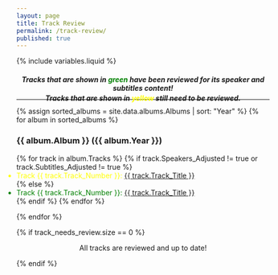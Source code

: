 ```yaml
---
layout: page
title: Track Review
permalink: /track-review/
published: true
---
```


{% include variables.liquid %}

<h5 style="text-align: center;">Tracks that are shown in <span style='color: green;'>green</span> have been reviewed for its speaker and subtitles content!</h5>
<h5 style="text-align: center; margin: -20px;">Tracks that are shown in <span style='color: yellow;'>yellow</span> still need to be reviewed.</h5>
<hr/>

{% assign sorted_albums = site.data.albums.Albums | sort: "Year" %}
{% for album in sorted_albums %}

  <ul style="list-style-type: none; padding: 0;">
    <h3> {{ album.Album }} ({{ album.Year }})</h3>
  </ul>

  <ul style="padding: 0px;">
  {% for track in album.Tracks %}
      {% if track.Speakers_Adjusted != true or track.Subtitles_Adjusted != true %}
          <li style="margin: 0px; color: yellow;">
            Track {{ track.Track_Number }}: <a href="/tracks/{{ track.Track_Slug }}">{{ track.Track_Title }}</a>
          </li>
      {% else %}
          <li style="margin: 0px; color: green;">
            Track {{ track.Track_Number }}: <a href="/tracks/{{ track.Track_Slug }}">{{ track.Track_Title }}</a>
          </li>
      {% endif %}
  {% endfor %}
  </ul>
{% endfor %}

{% if track_needs_review.size == 0 %}
  <p style="text-align: center;">All tracks are reviewed and up to date!</p>
{% endif %}
